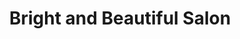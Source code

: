 ---
title: "Bright and Beautiful Salon"
url: /hendersonville/bright-and-beautiful-salon/
shop: Friseur
---